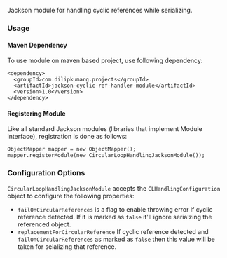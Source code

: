 Jackson module for handling cyclic references while serializing.

### Usage

#### Maven Dependency

To use module on maven based project, use following dependency:

    <dependency>
      <groupId>com.dilipkumarg.projects</groupId>
      <artifactId>jackson-cyclic-ref-handler-module</artifactId>
      <version>1.0</version>
    </dependency>   

#### Registering Module

Like all standard Jackson modules (libraries that implement Module interface), registration is done as follows:

    ObjectMapper mapper = new ObjectMapper();
    mapper.registerModule(new CircularLoopHandlingJacksonModule());

### Configuration Options

`CircularLoopHandlingJacksonModule` accepts the `CLHandlingConfiguration` object to configure the following properties:
* `failOnCircularReferences` is a flag to enable throwing error if cyclic reference detected. If it is marked as 
`false` it'll ignore serialzing the referenced object.
* `replacementForCircularReference` If cyclic reference detected and `failOnCircularReferences` as marked as `false` 
then this value will be taken for seializing that reference.

